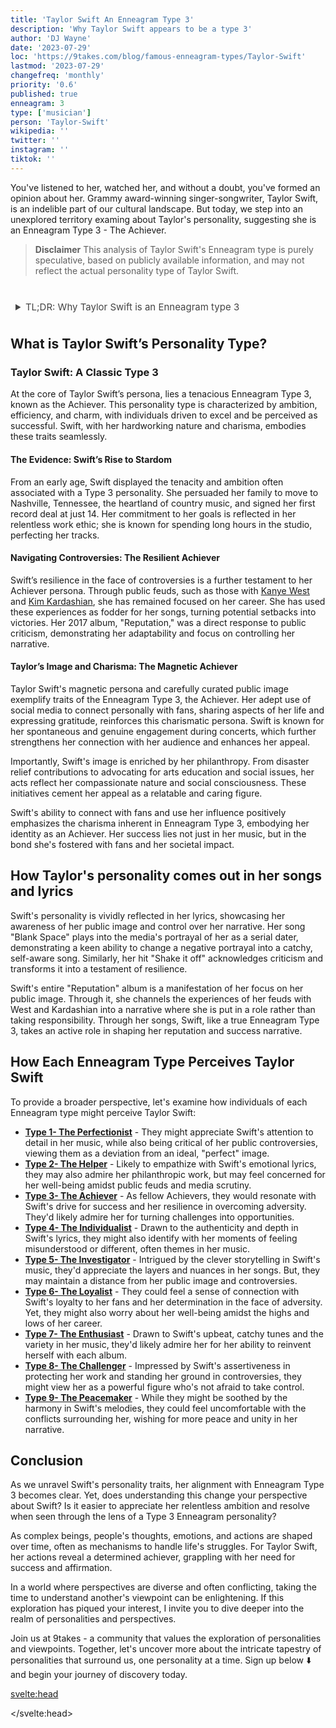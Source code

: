 ```yaml
---
title: 'Taylor Swift An Enneagram Type 3'
description: 'Why Taylor Swift appears to be a type 3'
author: 'DJ Wayne'
date: '2023-07-29'
loc: 'https://9takes.com/blog/famous-enneagram-types/Taylor-Swift'
lastmod: '2023-07-29'
changefreq: 'monthly'
priority: '0.6'
published: true
enneagram: 3
type: ['musician']
person: 'Taylor-Swift'
wikipedia: ''
twitter: ''
instagram: ''
tiktok: ''
---
```


<!-- // notes:  -->

<script>
	import  PopCard  from "../../../lib/components/atoms/PopCard.svelte";
</script>

<p class="firstLetter">You've listened to her, watched her, and without a doubt, you've formed an opinion about her. Grammy award-winning singer-songwriter, Taylor Swift, is an indelible part of our cultural landscape. But today, we step into an unexplored territory examing about Taylor's personality, suggesting she is an Enneagram Type 3 - The Achiever.</p>

> **Disclaimer** This analysis of Taylor Swift's Enneagram type is purely speculative, based on publicly available information, and may not reflect the actual personality type of Taylor Swift.

<div
	style="display: flex;
    justify-content: center;
    margin: 1rem 0;
	"
>
	<PopCard
		image={`/types/3s/${'Taylor-Swift'}.webp`}
		showIcon={false}
		displayText="Taylor Swift"
		subtext=""
	/>
</div>

<details>
<summary class="accordion">TL;DR: Why Taylor Swift is an Enneagram type 3</summary>
<div class="panel">
<ul>
<li><b>The Persistent Pursuit of Success:</b> Grammy award-winning artist, Taylor Swift, exhibits classic Type 3 attributes, primarily her relentless ambition. Her early move to Nashville and steadfast dedication to her craft, visible in the long hours she pours into the studio, spotlight her inherent need to excel, a characteristic feature of Type 3 - The Achiever.
</li>
<li><b>The Inner Workings of an Achiever:</b> Swift's inner world likely revolves around a continual strive for achievement. As a Type 3, her thoughts, feelings, and daily actions are geared towards projecting a successful image and gaining validation, which is key to her self-esteem. This may include constant self-evaluation and a careful analysis of her public image.
</li>
<li><b>Resilience Amid Controversy:</b> Public feuds with celebrities like <a href="./Kanye">Kanye West</a> and <a href="./Kim-Kardashian">Kim Kardashian</a> have been a part of Swift's journey. But, her resilience in the face of adversity, turning potential setbacks into triumphs through her music, reflects her Type 3 nature. It mirrors the Achiever's coping mechanism, that stems from the fear of being worthless or seen as unsuccessful.
</li>
<li><b>Driven by a Core Motivation:</b> Taylor's core motivation, like most Type 3s, is a fear of worthlessness, which fuels her pursuit of success and validation. Her lyrics, philanthropy, and even the handling of public controversies all trace back to this underlying motivation. Understanding this provides insight into Swift's unyielding ambition and persistent resilience, further solidifying her alignment with the Enneagram Type 3 personality.
</li>
</ul>
 </div>
</details>

## What is Taylor Swift’s Personality Type?

### Taylor Swift: A Classic Type 3

At the core of Taylor Swift’s persona, lies a tenacious Enneagram Type 3, known as the Achiever. This personality type is characterized by ambition, efficiency, and charm, with individuals driven to excel and be perceived as successful. Swift, with her hardworking nature and charisma, embodies these traits seamlessly.

#### The Evidence: Swift’s Rise to Stardom

From an early age, Swift displayed the tenacity and ambition often associated with a Type 3 personality. She persuaded her family to move to Nashville, Tennessee, the heartland of country music, and signed her first record deal at just 14. Her commitment to her goals is reflected in her relentless work ethic; she is known for spending long hours in the studio, perfecting her tracks.

#### Navigating Controversies: The Resilient Achiever

Swift’s resilience in the face of controversies is a further testament to her Achiever persona. Through public feuds, such as those with [Kanye West](/blog/famous-enneagram-types/Kanye) and [Kim Kardashian](/blog/famous-enneagram-types/Kim-Kardashian), she has remained focused on her career. She has used these experiences as fodder for her songs, turning potential setbacks into victories. Her 2017 album, "Reputation," was a direct response to public criticism, demonstrating her adaptability and focus on controlling her narrative.

#### Taylor’s Image and Charisma: The Magnetic Achiever

Taylor Swift's magnetic persona and carefully curated public image exemplify traits of the Enneagram Type 3, the Achiever. Her adept use of social media to connect personally with fans, sharing aspects of her life and expressing gratitude, reinforces this charismatic persona. Swift is known for her spontaneous and genuine engagement during concerts, which further strengthens her connection with her audience and enhances her appeal.

Importantly, Swift's image is enriched by her philanthropy. From disaster relief contributions to advocating for arts education and social issues, her acts reflect her compassionate nature and social consciousness. These initiatives cement her appeal as a relatable and caring figure.

Swift's ability to connect with fans and use her influence positively emphasizes the charisma inherent in Enneagram Type 3, embodying her identity as an Achiever. Her success lies not just in her music, but in the bond she's fostered with fans and her societal impact.

## How Taylor's personality comes out in her songs and lyrics

Swift's personality is vividly reflected in her lyrics, showcasing her awareness of her public image and control over her narrative. Her song "Blank Space" plays into the media's portrayal of her as a serial dater, demonstrating a keen ability to change a negative portrayal into a catchy, self-aware song. Similarly, her hit "Shake it off" acknowledges criticism and transforms it into a testament of resilience.

Swift's entire "Reputation" album is a manifestation of her focus on her public image. Through it, she channels the experiences of her feuds with West and Kardashian into a narrative where she is put in a role rather than taking responsibility. Through her songs, Swift, like a true Enneagram Type 3, takes an active role in shaping her reputation and success narrative.

## How Each Enneagram Type Perceives Taylor Swift

To provide a broader perspective, let's examine how individuals of each Enneagram type might perceive Taylor Swift:

- **[Type 1- The Perfectionist](/blog/enneagram/enneagram-type-1)** - They might appreciate Swift's attention to detail in her music, while also being critical of her public controversies, viewing them as a deviation from an ideal, "perfect" image.
- **[Type 2- The Helper](/blog/enneagram/enneagram-type-2)** - Likely to empathize with Swift's emotional lyrics, they may also admire her philanthropic work, but may feel concerned for her well-being amidst public feuds and media scrutiny.
- **[Type 3- The Achiever](/blog/enneagram/enneagram-type-3)** - As fellow Achievers, they would resonate with Swift's drive for success and her resilience in overcoming adversity. They'd likely admire her for turning challenges into opportunities.
- **[Type 4- The Individualist](/blog/enneagram/enneagram-type-4)** - Drawn to the authenticity and depth in Swift's lyrics, they might also identify with her moments of feeling misunderstood or different, often themes in her music.
- **[Type 5- The Investigator](/blog/enneagram/enneagram-type-5)** - Intrigued by the clever storytelling in Swift's music, they'd appreciate the layers and nuances in her songs. But, they may maintain a distance from her public image and controversies.
- **[Type 6- The Loyalist](/blog/enneagram/enneagram-type-6)** - They could feel a sense of connection with Swift's loyalty to her fans and her determination in the face of adversity. Yet, they might also worry about her well-being amidst the highs and lows of her career.
- **[Type 7- The Enthusiast](/blog/enneagram/enneagram-type-7)** - Drawn to Swift's upbeat, catchy tunes and the variety in her music, they'd likely admire her for her ability to reinvent herself with each album.
- **[Type 8- The Challenger](/blog/enneagram/enneagram-type-8)** - Impressed by Swift's assertiveness in protecting her work and standing her ground in controversies, they might view her as a powerful figure who's not afraid to take control.
- **[Type 9- The Peacemaker](/blog/enneagram/enneagram-type-9)** - While they might be soothed by the harmony in Swift's melodies, they could feel uncomfortable with the conflicts surrounding her, wishing for more peace and unity in her narrative.

## Conclusion

As we unravel Swift's personality traits, her alignment with Enneagram Type 3 becomes clear. Yet, does understanding this change your perspective about Swift? Is it easier to appreciate her relentless ambition and resolve when seen through the lens of a Type 3 Enneagram personality?

As complex beings, people's thoughts, emotions, and actions are shaped over time, often as mechanisms to handle life's struggles. For Taylor Swift, her actions reveal a determined achiever, grappling with her need for success and affirmation.

In a world where perspectives are diverse and often conflicting, taking the time to understand another's viewpoint can be enlightening. If this exploration has piqued your interest, I invite you to dive deeper into the realm of personalities and perspectives.

Join us at 9takes - a community that values the exploration of personalities and viewpoints. Together, let's uncover more about the intricate tapestry of personalities that surround us, one personality at a time. Sign up below ⬇️ and begin your journey of discovery today.

<svelte:head>

<script type="application/ld+json">
{
  "@context": "http://schema.org",
  "@graph": [
    {
      "@type": "Article",
      "articleBody": "This article explores the personality traits of Taylor Swift from the perspective of the Enneagram Type 3. Known for her ambition, resilience, and transformational creativity, Swift embodies many characteristics of Type 3 personalities. The article discusses various aspects of Swift's life and career that demonstrate her Type 3 characteristics, including her music evolution, songwriting skills, and media narratives.",
      "creator" : ["DJ Wayne"],
"author": {
        "@type": "Person",
        "name": "DJ Wayne",
        "sameAs": [
          {
            "@id": "https://www.instagram.com/djwayne3/"
},
{
"@id": "https://www.youtube.com/@djwayne3"
          },
          {
            "@id": "https://www.linkedin.com/in/davidtwayne/"
          },
          {
            "@id": "https://twitter.com/djwayne3"
          }
        ]
      },
      "dateModified": {
        "@type": "Date",
        "@value": "2023-07-29"
      },
      "datePublished": {
        "@type": "Date",
        "@value": "2023-07-29"
      },
      "description": "This blog post examines the reasons why Taylor Swift might be an Enneagram Type 3. It focuses on her personality traits, her motivations, her inner world, controversies she's faced, and how these elements might be related to the core attributes of a Type 3.",
      "headline": "Taylor Swift An Enneagram Type 3",
      "image": {
        "@type": "ImageObject",
        "height": 800,
        "url": {
          "@id": "https://9takes.com/types/3s/Taylor-Swift.webp"
        },
        "width": 1200
      },
      "mainEntityOfPage": {
        "@id": "https://9takes.com/blog/famous-enneagram-types/Taylor-Swift",
        "@type": "WebPage"
      },
      "mentions": {
        "@type": "Person",
        "name": "Taylor Swift",
        "sameAs": [
          {
            "@id": "https://en.wikipedia.org/wiki/Taylor_Swift"
          },
          {
            "@id": "https://www.taylorswift.com/"
          },
          {
            "@id": "https://twitter.com/taylorswift13"
          },
          {
            "@id": "https://www.instagram.com/taylorswift/"
          },
          {
            "@id": "https://www.tiktok.com/@taylorswift"
          }
        ]
      },
      "publisher": {
        "@type": "Organization",
        "sameAs": [
          {
            "@id": "https://www.instagram.com/9takesdotcom/"
          },
          {
            "@id": "https://twitter.com/9takesdotcom"
          }
        ],
        "logo": {
          "@type": "ImageObject",
          "url": {
            "@id": "https://9takes.com/brand/darkRubix.png"
          }
        },
        "name": "9takes"
      }
    },
    {
      "@type": "FAQPage",
      "mainEntity": [
        {
          "@type": "Question",
          "acceptedAnswer": {
            "@type": "Answer",
            "text": "Taylor Swift exhibits many characteristics associated with Enneagram Type 3 personalities. This includes her ambition, resilience, and transformational creativity. These characteristics are rooted in her desire to be seen as successful and valuable, which is a core motivation for Type 3 individuals."
          },
          "name": "Why is Taylor Swift considered an Enneagram Type 3?"
        },
        {
          "@type": "Question",
          "acceptedAnswer": {
            "@type": "Answer",
            "text": "Taylor's success in the music industry, her influential songwriting, and her ability to navigate public controversies are all indicative of her Type 3 personality. Moreover, her ability to reinvent her music style and her dedication to her personal image also reflect the strengths and growth potential of Type 3 individuals."
          },
          "name": "What are some examples of Taylor Swift's Type 3 characteristics?"
        },
    {
          "@type": "Question",
          "acceptedAnswer": {
            "@type": "Answer",
            "text": "Taylor Swift is well-known for her emotive and evocative songwriting. She is ambitious, driven, and often seen as resilient in the face of controversy. However, these descriptions are based on public perception and her portrayed image in the media. To know her exact personality, one would have to know her personally."
          },
          "name": "What is Taylor Swift's personality?"
        },
    {
          "@type": "Question",
          "acceptedAnswer": {
            "@type": "Answer",
            "text": "Taylor Swift is an Enneagram type 3, also known as The Achiever. This Enneagram type is ambitious, adaptable, and driven, often motivated by a desire to be successful and admired. Please note that this information is based on public information and not confirmed by Taylor Swift herself."
          },
          "name": "What is Taylor Swift's Enneagram type?"
        }
      ]
    }
  ]
}
</script>

</svelte:head>

<style lang="scss">
article {
    border: 1px solid #52616b;
    margin-top: 1rem;
    padding: 1rem;
    border-radius: 5px;
  }
  .accordion {
    color: #444;
    cursor: pointer;
    padding: 0.5rem;
    border: none;
    text-align: left;
    outline: none;
    font-size: 15px;
    transition: 0.4s;
  }

  .accordion:hover {
    background-color: var(--color-theme-purple-v);
    color: var(--color-theme-purple);
  }

  /*.panel:hover {

    background-color: #ccc;

}*/

  .panel {
    padding: 18px;
    /*display: none;*/
    background-color: white;
    overflow: hidden;

  }
</style>
